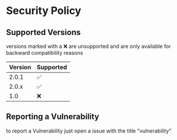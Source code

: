# Security Policy

## Supported Versions

versions marked with a :x: are unsupported and are only available for backward compatibility reasons 

| Version | Supported          |
| ------- | ------------------ |
| 2.0.1   | ✅                |
| 2.0.x   | :white_check_mark: |
|   1.0   | :x:                |

## Reporting a Vulnerability

to report a Vulnerability just open a issue with the title "vulnerability"

